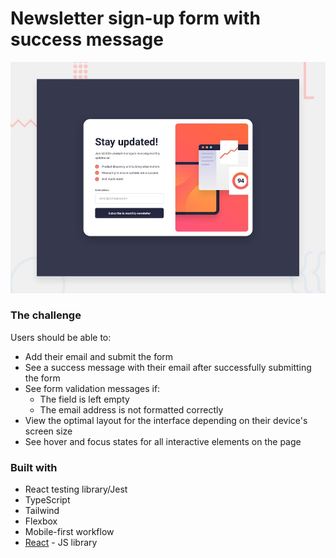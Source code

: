 # Newsletter sign-up form with success message

![Design preview for the Newsletter sign-up form with success message coding challenge](./design/desktop-preview.jpg)

### The challenge

Users should be able to:

- Add their email and submit the form
- See a success message with their email after successfully submitting the form
- See form validation messages if:
  - The field is left empty
  - The email address is not formatted correctly
- View the optimal layout for the interface depending on their device's screen size
- See hover and focus states for all interactive elements on the page

### Built with

- React testing library/Jest
- TypeScript
- Tailwind
- Flexbox
- Mobile-first workflow
- [React](https://reactjs.org/) - JS library
